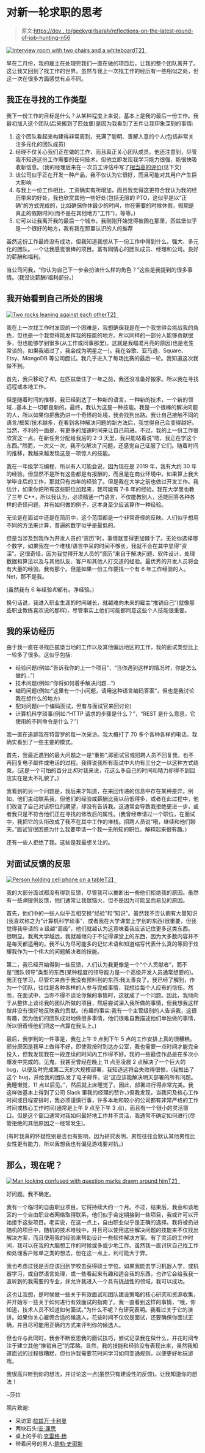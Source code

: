 # 对新一轮求职的思考

> 原文:[https://dev . to/geekygirlsarah/reflections-on-the-latest-round-of-job-hunting-n56](https://dev.to/geekygirlsarah/reflections-on-the-latest-round-of-job-hunting-n56)

[![Interview room with two chairs and a whiteboard](../Images/fabe2b939d4f80b8dea9355e627fabfa.png)T2】](https://res.cloudinary.com/practicaldev/image/fetch/s--Oh0nQEPc--/c_limit%2Cf_auto%2Cfl_progressive%2Cq_auto%2Cw_880/https://geekygirlsarah.com/assets/images/2019/09/meeting-room-1213007.jpg)

早在二月份，我的雇主在处理完我们一直在做的项目后，让我的整个团队离开了。这让我又回到了找工作的世界。虽然与我上一次找工作的经历有一些相似之处，但这一次在很多方面感觉有点不同。

## [](#types-of-jobs-i-was-looking-for)我正在寻找的工作类型

我下一份工作的目标是什么？从某种程度上来说，基本上是我的最后一份工作。我最初加入这个团队(后来搬到了匹兹堡)是因为我看到了五件让我印象深刻的事情:

1.  这个团队看起来构建得非常周到，充满了聪明、善解人意的个人(包括非常关注多元化的团队成员)
2.  经理不仅关心我们正在做的工作，而且真正关心团队成员。他还注意到，尽管我不知道这份工作需要的任何技术，但他立即发现我学习能力很强，能很快吸收新信息。(我的经理后来在一次员工评估中写了[相当高的评价](https://geekygirlsarah.com/2018/08/06/last-few-months/)(见下文)
3.  该公司似乎正在开发一种产品，我不仅认为它很好，而且可能对其用户产生巨大影响
4.  与我上一份工作相比，工资确实有所增加，而且我觉得这更符合我认为我的经历带来的好处，我也欣赏其他一些好处(包括无限的 PTO，这似乎是以“正确”的方式完成的，比如确保你休最少的时间，你在需要的时候休假，假期是真正的假期时间(而不是在其他地方“工作”)，等等。)
5.  它可以让我离开我的最后一个城市，我刚刚开始觉得被困在那里，匹兹堡似乎是一个很好的地方，我有我在那里认识的人的推荐

虽然这份工作最终没有成功，但我知道我想从下一份工作中得到什么。强大、多元化的团队。一个让我感觉很棒的项目。富有同情心的团队成员、经理和公司。良好的薪酬和福利。

当公司问我，“你认为自己下一步会扮演什么样的角色？”这些是我提到的很多事情。(我没说薪酬/福利部分。)

## 我开始看到自己所处的困境

[![Two rocks leaning against each other](../Images/f43ffccb6e1dbdc93060a85b134fcaac.png)T2】](https://res.cloudinary.com/practicaldev/image/fetch/s--aM-ped2J--/c_limit%2Cf_auto%2Cfl_progressive%2Cq_auto%2Cw_880/https://geekygirlsarah.com/assets/images/2019/09/rocks-1384610.jpg)

我在上一次找工作时发现的一个困难是，我想确保我是在一个我觉得会挑战我的角色，但也是一个我觉得能发挥我的技能的地方。所以同样的一部分人能够贡献很多，但也能够学到很多(从工作或同事那里)。这就是我瞄准月亮的原因(也是老生常谈的，如果我错过了，我会成为明星之一)。我在谷歌、亚马逊、Square、Etsy、MongoDB 等公司面试。我几乎进入了每场比赛的最后一轮。我知道这次我做不到。

首先，我只移动了*和*。在匹兹堡住了一年之前，我还没准备好搬家。所以我在寻找远程或本地工作。

但是随着时间的推移，我已经到达了一种新的语言，一种新的技术，一个新的领域…基本上一切都是新的。最终，我认为这是一种技能。我是一个很棒的解决问题的人，所以如果你把我扔进一个奇怪的处境，我会找到出路。我让自己接触不同的语言/框架/技术越多，在看到各种解决问题的新方法后，我觉得自己会变得越好。当然，不利的一面是，有更多的加速时间来让自己前进。不过，我的上一份工作很欣赏这一点。在新任务分配给我后的 2-3 天里，我只能站着说“嗯，我正在学这个东西。”然而，一次又一次，我不仅解决了问题，还感觉自己征服了它们。随着时间的推移，我越来越发现这是一项惊人的技能。

我在一年级学习编程，所以有人可能会说，因为现在是 2019 年，我有大约 30 年的经验。但显然不是所有这些都是有报酬的，而且是在商业环境中。如果算上我大学毕业后的工作，那就只有四年的经验了。但是我在大学之前也做过开发工作。我估计，如果你把所有这些职位加起来，我可能有 7-8 年的经验。我在大学里也教了三年 C++，所以我认为，必须精通一门语言，不仅能教别人，还能回答各种各样的奇怪问题，并有如何做的例子，这本身至少应该算作一种经验。

无论是在面试中还是在简历中，这个范围都是一个非常奇怪的反映。人们似乎想用不同的方法来计算，普遍的数字似乎是最低的。

但是当涉及到我作为开发人员的“资历”时，事情就变得更加棘手了。无论你选择哪个数字，如果我在一个堆栈/语言中呆的时间不够长，我就不会在其中显得“资深”。这很奇怪，因为我觉得开发人员的“资历”来自于解决问题、软件设计、处理数据和算法以及与其他队友、客户和其他人打交道的经验。最优秀的开发人员将会有大量的经验。我有那个。但是如果一份工作要找一个有 6 年工作经验的人。Net，那不是我。

(虽然我有 6 年经验*和*都有。净经验。)

换句话说，我进入职业生涯的时间越长，就越难向未来的雇主“推销自己”(就像那些职业教练喜欢说的那样)，尽管事实上他们可能都同意这些个人技能很重要。

## [](#experiences-in-my-interviews)我的采访经历

由于我一直在寻找匹兹堡当地的工作以及其他偏远地区的工作，我的面试类型比上一轮多了很多。这似乎包括:

*   经验问题(例如:“告诉我你的上一个项目”，“当你遇到这样的情况时，你是怎么做的…”)
*   技术问题(例如:“你将如何着手解决问题…”)
*   编码问题(例如:“这里有一个小问题，请用这种语言编码答案”，但也是我讨论我在想什么的地方)
*   配对问题(一个编码面试，但有与面试官来回讨论)
*   计算机科学琐事(例如:“HTTP 请求的步骤是什么？”，“REST 是什么意思，它使用的不同命令是什么？”)

我一直在追踪我在特雷罗的每一次采访。我大概打了 70 多个各种各样的电话。我确实看到了一些主要的模式。

首先，我最近遇到的最大问题之一是“重影”,即面试官或招聘人员不回复我，也不再回复电子邮件或电话的过程。我得说我所有面试中大约有三分之一以这种方式结束。(这是一个可怕的百分比*和*对我来说，花这么多自己的时间和精力却得不到回应实在是太不礼貌了。)

我看到的另一个问题是，我后来才知道，在来回传递的信息中存在某种差异。例如，他们主动联系我，但他们的经验或薪酬比我以前低得多，或者在此过程中，他们改变了自己对该职位的期望，却没有告诉我。这通常会导致我拒绝更进一步，或者我只是不符合他们正在寻找的修改后的属性。(我曾经申请过一个职位，在面试中，我把它的头衔改成了我不在其中工作的堆栈。招聘人员说“哦，继续和他们聊天。”面试官很困惑为什么我要申请一个我一无所知的职位。解释起来很有趣。)

还有一些人拒绝了我。这些是我最想关注的。

## [](#reflections-on-interview-feedback)对面试反馈的反思

[![Person holding cell phone on a table](../Images/aa7ecc64b4039e9aec0a0c6fa2e46cc5.png)T2】](https://res.cloudinary.com/practicaldev/image/fetch/s--5KfFOMu_--/c_limit%2Cf_auto%2Cfl_progressive%2Cq_auto%2Cw_880/https://geekygirlsarah.com/assets/images/2019/09/text-messaging-1478548.jpg)

我的大部分面试都没有得到反馈，尽管我可以推断出一些他们拒绝我的原因。虽然有一些*做*提供反馈，他们通常让我很恼火，但不是因为可能显而易见的原因。

首先，他们中的一些人似乎互相交换“经验”和“知识”。虽然我不否认拥有大量知识(我喜欢称之为“计算机科学琐事”，或者我在大学课堂上学到的东西)很重要，但我觉得我申请的 a 级越“高级”，他们就越认为这意味着我应该记住更多这类东西。很明显，我离大学越远，我就越倾向于不记得课堂上的东西，因为大多数内容并不是每天都适用的。我不认为尽可能多的记忆术语和知道缩写代表什么真的等同于炫耀我作为一个伟大的问题解决者的技能。

第二，我已经开始得到一些反馈，人们认为我更像是一个“个人贡献者”，而不是“团队领导”类型的东西(某种程度的领导能力是一个高级开发人员通常想要的)。我正在学习，尽管它来自于我没有预料到的东西:我太善良了。我已经了解到，作为一个团队，往往是各种各样的人参与完成事情，我想给每个人应有的信任。然而，在面试中，当你不得不谈论你做的事情时，这就成了一个问题。因此，我倾向于从整体上谈论我的团队所做的项目，然后尝试深入我所做的事情，但我想我这样做并没有很好地反映我的贡献。(有趣的事实:我有一个主管级别的人告诉我，这很有趣，因为他们的团队成对地做很多事情，他们很难自我描述他们单独做的事情，所以很奇怪他们把这一点算在我头上。)

最后，我学到的一件事是，我在上午 9 点到下午 5 点的工作安排上真的很糟糕。部分原因是我早上做得不好，即使我按时到达办公室，我也需要一点时间才能完全投入，但我发现我在一段连续的时间内工作得不好。我的一些最佳作品是在多次小爆发中完成的。见鬼，我甚至曾经在晚上 11 点至凌晨 2 点解决了一个巨大的 bug，以便及时完成第二天的大规模部署，我知道这将会失败得很惨。(我推出了这个 bug，并给我的团队发了电子邮件，说“这应该能解决明天部署的所有问题。我睡懒觉，11 点以后见。”，然后就上床睡觉了。因此，部署进行得非常完美。我这样做基本上得到了公司 Slack 里我的经理的赞许。)但我发现，当我问及核心工作时间或日程安排时，我必须谨慎行事，许多本地和较小的公司都有非常严格的工作时间或核心工作时间(通常是上午 9 点至下午 3 点)，而且有一个很小的灵活窗口。但是这个窗口通常对我如何最好地工作并不灵活，我通常不确定如何进行(尽管拒绝的其他原因之一经常发生)。

(有时我真的怀疑性别是否也有影响，因为研究表明，男性往往会默认其他男性比女性更有能力，所以我想我也有偏见游戏要对抗。)

## [](#so-now-what)那么，现在呢？

[![Man looking confused with question marks drawn around him](../Images/b3d755241f55c229ba8b38392804befb.png)T2】](https://res.cloudinary.com/practicaldev/image/fetch/s--F2qj-cOr--/c_limit%2Cf_auto%2Cfl_progressive%2Cq_auto%2Cw_880/https://geekygirlsarah.com/assets/images/2019/09/face-questions-1567164.jpg)

好问题。我不确定。

我有一个临时的自由职业项目。它将持续大约一个月。不过，结束后，我会和该地区的一个自由职业者网络取得联系，他们似乎会定期接到一些项目，我或许可以开始接手这些项目。老实说，在这一点上，自由职业似乎是正确的选择。我将被扔进随机的项目中，随机的技术堆栈中，并且可以使用这些解决问题的技能来不仅找出解决方案，而且使用我的经验来帮助设计一些软件解决方案。有了灵活的工作时间，我可以在我的大脑想工作的时候或多或少地工作。虽然我一直讨厌自己找工作和处理客户账单之类的想法，但在这一点上，利可能大于弊。

我也考虑过我是否应该回到学校去获得硕士学位。如果我能去学习机器人学，或机器学习，或自然语言处理，或一些看起来有趣和适合我的东西，也许它会给我我一直听到的我需要的专业，并允许我进入一个具有挑战性的领域，我可以成功。

这也让我想，是时候做一些关于有效面试和团队建设策略的核心研究和资源收集，并开始写一些关于如何进行有效面试的指南了。我一直看到这样的事情，“哦，你知道，技术人员不知道如何面试。”为什么不呢？有研究表明。我看过关于它的演讲。如果你关心雇佣合适的候选人，花些时间不仅仅是面试，还要确保你面试正确，并且尽可能用正确的方式来评判你的候选人。

但也许与此同时，我会不断反思我的面试技巧，尝试记录我在做什么，并花时间专注于建立其他“推销自己”的策略。显然，我的技能和经验没有表现出来，虽然我知道面试的过程很糟糕，但也许我需要花时间学习如何变通规则，以便更好地玩游戏。

我很高兴听到你的想法，并讨论这一点(虽然只有建设性的反馈)。让我知道你的想法！

~莎拉

照片致谢:

*   采访室:[拉兹万·卡利曼](https://freeimages.com/photographer/tsk-39923)
*   两块石头:[安·康思](https://www.freeimages.com/photographer/anndesine-54931)
*   桌上的手机:[克雷格·杨](https://www.freeimages.com/photographer/weebism-31055)
*   带着问号的男人:[鲍勃·史密斯](https://www.freeimages.com/photographer/brainloc-32259)
